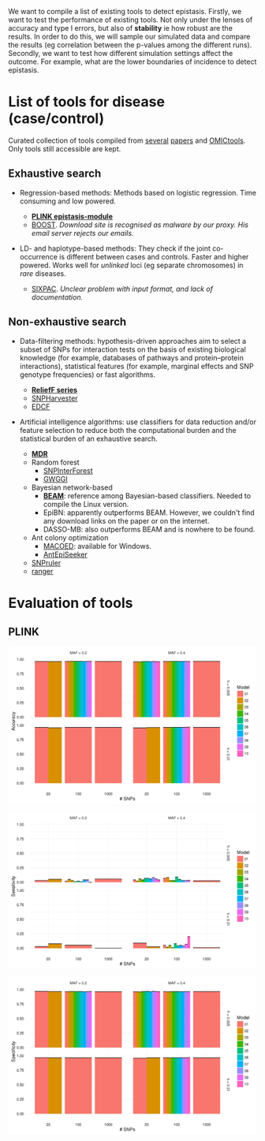 We want to compile a list of existing tools to detect epistasis. Firstly, we want to test the performance of existing tools. Not only under the lenses of accuracy and type I errors, but also of **stability** ie how robust are the results. In order to do this, we will sample our simulated data and compare the results (eg correlation between the p-values among the different runs). Secondly, we want to test how different simulation settings affect the outcome. For example, what are the lower boundaries of incidence to detect epistasis.

# List of tools for disease (case/control)

Curated collection of tools compiled from [several](https://www.ncbi.nlm.nih.gov/pmc/articles/PMC4564769/) [papers](http://www.nature.com/nrg/journal/v15/n11/full/nrg3747.html) and [OMICtools](https://omictools.com/epistasis-detection-category). Only tools still accessible are kept.

## Exhaustive search

* Regression-based methods: Methods based on logistic regression. Time consuming and low powered.

  * **[PLINK epistasis-module](http://pngu.mgh.harvard.edu/~purcell/plink/epi.shtml)**
  * [BOOST](http://bioinformatics.ust.hk/BOOST.html). *Download site is recognised as malware by our proxy. His email server rejects our emails.*

* LD- and haplotype-based methods: They check if the joint co-occurrence is different between cases and controls. Faster and higher powered. Works well for *unlinked* loci (eg separate chromosomes) in *rare* diseases.

  * [SIXPAC](http://www.cs.columbia.edu/~snehitp/sixpac/). *Unclear problem with input format, and lack of documentation.*

## Non-exhaustive search

* Data-filtering methods: hypothesis-driven approaches aim to select a subset of SNPs for interaction tests on the basis of existing biological knowledge (for example, databases of pathways and protein–protein interactions), statistical features (for example, marginal effects and SNP genotype frequencies) or fast algorithms.

  * **[ReliefF series](https://code.google.com/archive/p/ensemble-of-filters/)**
  * [SNPHarvester](http://bioinformatics.ust.hk/SNPHarvester.html)
  * [EDCF](http://www.cs.ucr.edu/~minzhux/EDCF.zip)

* Artificial intelligence algorithms: use classifiers for data reduction and/or feature selection to reduce both the computational burden and the statistical burden of an exhaustive search.

  * **[MDR](https://sourceforge.net/projects/mdr/)**
  * Random forest
    * [SNPInterForest](https://gwas.biosciencedbc.jp/SNPInterForest/index.html)
    * [GWGGI](https://github.com/changshuaiwei/gwggi)
  * Bayesian network-based
    * **[BEAM](http://sites.stat.psu.edu/~yuzhang/)**: reference among Bayesian-based classifiers. Needed to compile the Linux version.
    * EpiBN: apparently outperforms BEAM. However, we couldn't find any download links on the paper or on the internet.
    * DASSO-MB: also outperforms BEAM and is nowhere to be found.
  * Ant colony optimization
    * [MACOED](http://www.csbio.sjtu.edu.cn/bioinf/MACOED/): available for Windows.
    * [AntEpiSeeker](https://github.com/wyp1125/AntEpiSeeker)
  * [SNPruler](http://bioinformatics.ust.hk/Software.html)
  * [ranger](https://github.com/imbs-hl/ranger)

# Evaluation of tools

## PLINK

![PLINK gametes accuracy](results/sota_benchmark/plink.gametes.accuracy.png)

![PLINK gametes sensitivity](results/sota_benchmark/plink.gametes.sensitivity.png)

![PLINK gametes specificity](results/sota_benchmark/plink.gametes.specificity.png)
